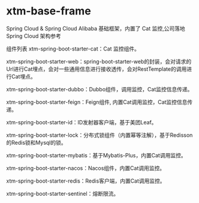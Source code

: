 # xtm-base-frame
Spring Cloud &amp; Spring Cloud Alibaba 基础框架，内置了 Cat 监控,公司落地 Spring Cloud 架构参考

组件列表
xtm-spring-boot-starter-cat：Cat 监控组件。

xtm-spring-boot-starter-web：spring-boot-starter-web的封装，会对请求的Url进行Cat埋点，会对一些通用信息进行接收透传，会对RestTemplate的调用进行Cat埋点。

xtm-spring-boot-starter-dubbo：Dubbo组件，调用监控，Cat监控信息传递。

xtm-spring-boot-starter-feign：Feign组件, 内置Cat调用监控，Cat监控信息传递。

xtm-spring-boot-starter-id：ID发射器客户端，基于美团Leaf。

xtm-spring-boot-starter-lock：分布式锁组件（内置幂等注解），基于Redisson的Redis锁和Mysql的锁。

xtm-spring-boot-starter-mybatis：基于Mybatis-Plus，内置Cat调用监控。

xtm-spring-boot-starter-nacos：Nacos组件，内置Cat调用监控。

xtm-spring-boot-starter-redis：Redis客户端，内置Cat调用监控。

xtm-spring-boot-starter-sentinel：熔断限流。




